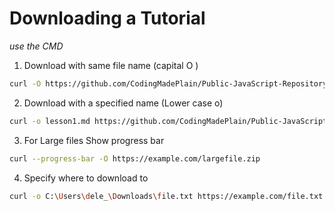 # Downloading a Tutorial

*use the CMD*

1. Download with same file name (capital O )

```bash
curl -O https://github.com/CodingMadePlain/Public-JavaScript-Repository/blob/main/tutorials/what_is_JavaScript.md
```

2. Download with a specified name (Lower case o)

```bash
curl -o lesson1.md https://github.com/CodingMadePlain/Public-JavaScript-Repository/blob/main/tutorials/what_is_JavaScript.md
```

3. For Large files
Show progress bar

```bash
curl --progress-bar -O https://example.com/largefile.zip
```

4. Specify where to download to

```bash
curl -o C:\Users\dele_\Downloads\file.txt https://example.com/file.txt
```
